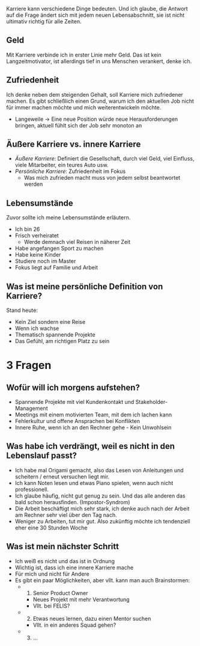  Karriere kann verschiedene Dinge bedeuten. Und ich glaube, die Antwort auf die Frage ändert sich mit jedem neuen Lebensabschnitt, sie ist nicht ultimativ richtig für alle Zeiten.

## Geld
Mit Karriere verbinde ich in erster Linie mehr Geld. Das ist kein Langzeitmotivator, ist allerdings tief in uns Menschen verankert, denke ich.

## Zufriedenheit
Ich denke neben dem steigenden Gehalt, soll Karriere mich zufriedener machen. Es gibt schließlich einen Grund, warum ich den aktuellen Job nicht für immer machen möchte und mich weiterentwickeln möchte.

- Langeweile -> Eine neue Position würde neue Herausforderungen bringen, aktuell fühlt sich der Job sehr monoton an

## Äußere Karriere vs. innere Karriere
- *Äußere Karriere*: Definiert die Gesellschaft, durch viel Geld, viel Einfluss, viele Mitarbeiter, ein teures Auto usw.
- *Persönliche Karriere*: Zufriedenheit im Fokus
	- Was mich zufrieden macht muss von jedem selbst beantwortet werden

## Lebensumstände
Zuvor sollte ich meine Lebensumstände erläutern.
- Ich bin 26
- Frisch verheiratet
	- Werde demnach viel Reisen in näherer Zeit
- Habe angefangen Sport zu machen
- Habe keine Kinder
- Studiere noch im Master
- Fokus liegt auf Familie und Arbeit

## Was ist meine persönliche Definition von Karriere?
Stand heute:
- Kein Ziel sondern eine Reise
- Wenn ich wachse
- Thematisch spannende Projekte
- Das Gefühl, am richtigen Platz zu sein

# 3 Fragen
## Wofür will ich morgens aufstehen?
- Spannende Projekte mit viel Kundenkontakt und Stakeholder-Management
- Meetings mit einem motivierten Team, mit dem ich lachen kann
- Fehlerkultur und offene Ansprachen bei Konflikten
- Innere Ruhe, wenn ich an den Rechner gehe - Kein Unwohlsein

## Was habe ich verdrängt, weil es nicht in den Lebenslauf passt?
- Ich habe mal Origami gemacht, also das Lesen von Anleitungen und scheitern / erneut versuchen liegt mir.
- Ich kann Noten lesen und etwas Piano spielen, wenn auch nicht professionell.
- Ich glaube häufig, nicht gut genug zu sein. Und das alle anderen das bald schon herausfinden. (Impostor-Syndrom)
- Die Arbeit beschäftigt mich sehr stark, ich denke auch nach der Arbeit am Rechner sehr viel über den Tag nach.
- Weniger zu Arbeiten, tut mir gut. Also zukünftig möchte ich tendenziell eher eine 30 Stunden Woche

## Was ist mein nächster Schritt
- Ich weiß es nicht und das ist in Ordnung
- Wichtig ist, dass ich eine innere Karriere mache
- Für mich und nicht für Andere
- Es gibt ein paar Möglichkeiten, aber vllt. kann man auch Brainstormen:
	- 1) Senior Product Owner
		- Neues Projekt mit mehr Verantwortung
		- Vllt. bei FELIS?
	- 2) Etwas neues lernen, dazu einen Mentor suchen
		- Vllt. in ein anderes Squad gehen?
	- 3) ...